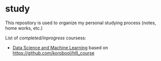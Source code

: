 # study

This repository is used to organize my personal studying process (notes, home works, etc.)

List of _completed/inprogress_ coursess:

* [Data Science and Machine Learning](https://ithillel.ua/courses/data-science-kyiv) based on https://github.com/korobool/hlll_course
